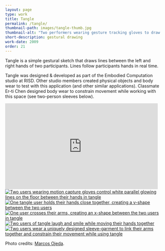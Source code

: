 ```yaml
---
layout: page
type: work
title: Tangle
permalink: /tangle/
thumbnail-path: images/tangle-thumb.jpg
thumbnail-alt: "Two performers wearing gesture tracking gloves to draw virtual lines between their hands on a distant screen"
short-description: gestural drawing
work-date: 2009
order: 21
---
```

Tangle is a simple gestural sketch that draws lines between the left and right hands of two participants. Lines follow participants hands in real time.

Tangle was designed & developed as part of the Embodied Computation studio at RISD. Other studio members created physical objects and body wear to test with this application (and other similar applications). Classmate Er-ti Chen designed body wear to constrain movement while working with this space (see two-person sleeves below).

<div class="invisible-margin image-grid">
<div>
<div class="video video455 grid-margin-bottom" style="margin-right: 10px;">
<style>.embed-container { position: relative; padding-bottom: 56.25%; height: 0; overflow: hidden; max-width: 100%; } .embed-container iframe, .embed-container object, .embed-container embed { position: absolute; top: 0; left: 0; width: 100%; height: 100%; }</style><div class='embed-container'><iframe src='https://player.vimeo.com/video/115144188' frameborder='0' webkitAllowFullScreen mozallowfullscreen allowFullScreen></iframe></div>
</div>
<div class="col-15-block">
<div class="col-5-block grid-margin-right grid-margin-bottom"><a href="https://www.flickr.com/photos/subliminal/3349382326/in/set-72157615073700173/"><img src="{{ site.baseurl }}/images/tangle-floor-1.jpg" alt="Two users wearing motion capture gloves control white parallel glowing lines on the floor between their hands in tangle"></a></div><div class="col-5-block grid-margin-right grid-margin-bottom"><a href="https://www.flickr.com/photos/subliminal/3349382226/in/set-72157615073700173/"><img src="{{ site.baseurl }}/images/tangle-floor-2.jpg" alt="One tangle user holds their hands close together, creating a v-shape between the two users"></a></div><div class="col-5-block grid-margin-bottom"><a href="https://www.flickr.com/photos/subliminal/3349382148/in/set-72157615073700173/"><img src="{{ site.baseurl }}/images/tangle-floor-3.jpg" alt="One user crosses their arms, creating an x-shape between the two users in tangle"></a></div>
</div>
<div>
<div class="col-15-block grid-margin-right grid-margin-bottom"><a href="https://www.flickr.com/photos/subliminal/3382441318/in/set-72157615073700173"><img src="{{ site.baseurl }}/images/tangle-hands.jpg" alt="Two users of tangle laugh and smile while moving their hands together"></a></div><div class="col-15-block grid-margin-bottom"><a href="https://www.flickr.com/photos/subliminal/3382448482/in/set-72157615073700173"><img src="{{ site.baseurl }}/images/tangle-sleeve.jpg" alt="Two users wear a uniquely designed sleeve-garment to link their arms together and constrain their movement while using tangle"></a></div>
</div>
</div>
</div>

Photo credits: <a href="http://generic.cx/">Marcos Ojeda</a>.

